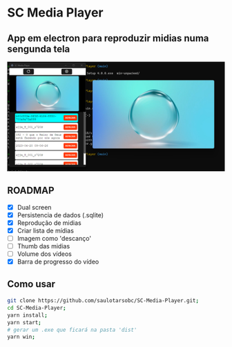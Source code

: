 # SC Media Player

## App em electron para reproduzir midias numa sengunda tela

![1682435607845](image/README/1682435607845.png)

## ROADMAP

- [X] Dual screen
- [X] Persistencia de dados (.sqlite)
- [X] Reprodução de midias
- [X] Criar lista de mídias
- [ ] Imagem como 'descanço'
- [ ] Thumb das midias
- [ ] Volume dos vídeos
- [X] Barra de progresso do vídeo

## Como usar

```bash
git clone https://github.com/saulotarsobc/SC-Media-Player.git;
cd SC-Media-Player;
yarn install;
yarn start;
# gerar um .exe que ficará na pasta 'dist'
yarn win;
```
